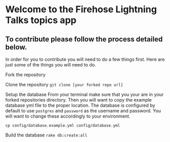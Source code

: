 # Welcome to the Firehose Lightning Talks topics app
## To contribute please follow the process detailed below.

In order for you to contribute you will need to do a few things first. Here are just some of the things you will need to do.

Fork the repository

Clone the repository
`git clone [your forked repo url]`

Setup the database
From your terminal make sure that you your are in your forked repositories directory.
Then you will want to copy the example database yml file to the proper location. The database is configured by default to use `postgres` and `password` as the username and password. You will want to change these accordingly to your environment.

`cp config/database.example.yml config/database.yml`

Build the database
`rake db:create:all`
